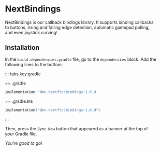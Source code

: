 # NextBindings

NextBindings is our callback bindings library. It supports binding callbacks
to buttons, rising and falling edge detection, automatic gamepad polling, and
even joystick curving!

## Installation

In the `build.dependencies.gradle` file, go to the `dependencies` block.
Add the following lines to the bottom:

::: tabs key:gradle

== .gradle

```groovy
implementation 'dev.nextftc:bindings:1.0.0'
```

== .gradle.kts

```kotlin
implementation("dev.nextftc:bindings:1.0.0")
```

:::

Then, press the `Sync Now` button that appeared as a banner at the top of your
Gradle
file.

*You're good to go!*